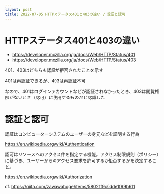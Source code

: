 ```yaml
---
layout: post
title: 2022-07-05 HTTPステータス401と403の違い / 認証と認可
---
```


# HTTPステータス401と403の違い

- https://developer.mozilla.org/ja/docs/Web/HTTP/Status/401
- https://developer.mozilla.org/ja/docs/Web/HTTP/Status/403

401、403はどちらも認証が拒否されたことを示す

401は再認証できるが、403は再認証不可

なので、401はログインアカウントなどが認証されなかったとき、403は閲覧権限がないとき（認可）に使用するものだと認識した

# 認証と認可

認証はコンピューターシステムのユーザーの身元などを証明する行為

https://en.wikipedia.org/wiki/Authentication

認可はリソースへのアクセス件を指定する機能。アクセス制限規則（ポリシー）に基づき、ユーザーからのアクセス要求を許可するか拒否するかを決定すること。

https://en.wikipedia.org/wiki/Authorization

cf. https://qiita.com/zawawahoge/items/58021f9c0dde1f99b611

